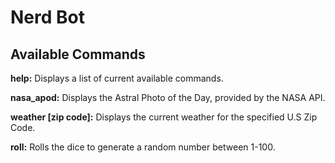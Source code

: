 # Nerd Bot

## Available Commands

**help:** Displays a list of current available commands.

**nasa_apod:** Displays the Astral Photo of the Day, provided by the NASA API.

**weather [zip code]:** Displays the current weather for the specified U.S Zip Code.

**roll:** Rolls the dice to generate a random number between 1-100.
